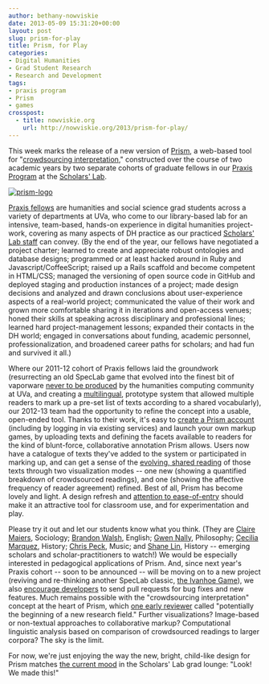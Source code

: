 ```yaml
---
author: bethany-nowviskie
date: 2013-05-09 15:31:20+00:00
layout: post
slug: prism-for-play
title: Prism, for Play
categories:
- Digital Humanities
- Grad Student Research
- Research and Development
tags:
- praxis program
- Prism
- games
crosspost:
  - title: nowviskie.org
    url: http://nowviskie.org/2013/prism-for-play/
---
```


This week marks the release of a new version of [Prism](http://prism.scholarslab.org/), a web-based tool for "[crowdsourcing interpretation](http://www.scholarslab.org/digital-humanities/crowdsourcing-interpretation/)," constructed over the course of two academic years by two separate cohorts of graduate fellows in our [Praxis Program](http://praxis-network.org/praxis-program.html) at the [Scholars' Lab](http://scholarslab.org).

[![prism-logo](http://nowviskie.org/wp-content/uploads/2013/05/LOGO-6747d62e676eadfc92873f25fb82d6af.png)](http://nowviskie.org/wp-content/uploads/2013/05/LOGO-6747d62e676eadfc92873f25fb82d6af.png)

[Praxis fellows](http://praxis.scholarslab.org/people.html) are humanities and social science grad students across a variety of departments at UVa, who come to our library-based lab for an intensive, team-based, hands-on experience in digital humanities project-work, covering as many aspects of DH practice as our practiced [Scholars' Lab staff](https://www.scholarslab.org/people/) can convey. <!-- more --> (By the end of the year, our fellows have negotiated a project charter; learned to create and appreciate robust ontologies and database designs; programmed or at least hacked around in Ruby and Javascript/CoffeeScript; raised up a Rails scaffold and become competent in HTML/CSS; managed the versioning of open source code in GitHub and deployed staging and production instances of a project; made design decisions and analyzed and drawn conclusions about user-experience aspects of a real-world project; communicated the value of their work and grown more comfortable sharing it in iterations and open-access venues; honed their skills at speaking across disciplinary and professional lines; learned hard project-management lessons; expanded their contacts in the DH world; engaged in conversations about funding, academic personnel, professionalization, and broadened career paths for scholars; and had fun and survived it all.)

Where our 2011-12 cohort of Praxis fellows laid the groundwork (resurrecting an old SpecLab game that evolved into the finest bit of vaporware [never to be produced](http://www.digitalhumanities.org/companion/view?docId=blackwell/9781405103213/9781405103213.xml&chunk.id=ss1-3-4&toc.depth=1&toc.id=ss1-3-4&brand=default) by the humanities computing community at UVa, and creating a [multilingual](http://www.scholarslab.org/grad-student-research/teaching-prism-how-to-speak-spanish-and-french/), prototype system that allowed multiple readers to mark up a pre-set list of texts according to a shared vocabularly), our 2012-13 team had the opportunity to refine the concept into a usable, open-ended tool. Thanks to their work, it's easy to [create a Prism account](http://prism.scholarslab.org/users/sign_in) (including by logging in via existing services) and launch your own markup games, by uploading texts and defining the facets available to readers for the kind of blunt-force, collaborative annotation Prism allows.  Users now have a catalogue of texts they've added to the system or participated in marking up, and can get a sense of the [evolving, shared reading](http://prism.scholarslab.org/prisms) of those texts through two visualization modes -- one new (showing a quantified breakdown of crowdsourced readings), and one (showing the affective frequency of reader agreement) refined. Best of all, Prism has become lovely and light.  A design refresh and [attention to ease-of-entry](http://prism.scholarslab.org/pages/demo) should make it an attractive tool for classroom use, and for experimentation and play.

Please try it out and let our students know what you think. (They are [Claire Maiers](http://cdm6zf.github.io/), Sociology; [Brandon Walsh](http://bmw9t.github.io/), English; [Gwen Nally](http://egnally.github.io/), Philosophy; [Cecilia Marquez](http://www.ceciliamarquez.org/), History; [Chris Peck](http://artsandsciences.virginia.edu/music/people/graduatestudents/#a25), Music; and [Shane Lin](http://ssl2ab.github.io/), History -- emerging scholars and scholar-practitioners to watch!)  We would be especially interested in pedagogical applications of Prism.  And, since next year's Praxis cohort -- soon to be announced -- will be moving on to a new project (reviving and re-thinking another SpecLab classic, [the Ivanhoe Game](http://nowviskie.org/2009/sketching-ivanhoe/)), we also [encourage developers](https://github.com/scholarslab/prism) to send pull requests for bug fixes and new features.  Much remains possible with the "crowdsourcing interpretation" concept at the heart of Prism, which [one early reviewer](http://www.michelepasin.org/blog/2012/06/01/crowdsourcing-interpretation-with-prism-a-new-software-from-the-scholars-lab/) called "potentially the beginning of a new research field."  Further visualizations?  Image-based or non-textual approaches to collaborative markup?  Computational linguistic analysis based on comparison of crowdsourced readings to larger corpora?  The sky is the limit.  

For now, we're just enjoying the way the new, bright, child-like design for Prism matches [the current mood](https://www.scholarslab.org/grad-student-research/one-day-of-praxis/) in the Scholars' Lab grad lounge: "Look! We made this!"
